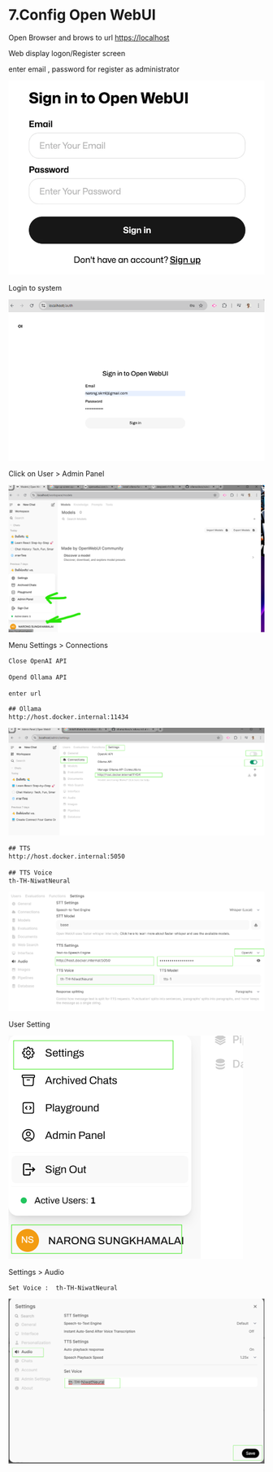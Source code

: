 # 7.Config Open WebUI

Open Browser and brows to url    [https://localhost](https://localhost)

Web display logon/Register screen

enter  email , password for register  as administrator

![1738417140249](image/6.signup_config_open_webui/1738417140249.png)

Login to system

![1738417554917](image/6.signup_config_open_webui/1738417554917.png)

Click on User  > Admin Panel

![1738417667122](image/6.signup_config_open_webui/1738417667122.png)

Menu Settings > Connections

    Close OpenAI API

    Opend Ollama API

    enter url

```
## Ollama
http://host.docker.internal:11434
```

![1738417840960](image/6.signup_config_open_webui/1738417840960.png)

```
## TTS
http://host.docker.internal:5050

## TTS Voice
th-TH-NiwatNeural
```

![1738417912003](image/6.signup_config_open_webui/1738417912003.png)


User Setting

![1738596671613](image/7.config_open_webui/1738596671613.png)

Settings > Audio

    Set Voice :  th-TH-NiwatNeural

![1738596738978](image/7.config_open_webui/1738596738978.png)
